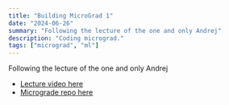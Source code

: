 ```yaml
---
title: "Building MicroGrad 1"
date: "2024-06-26"
summary: "Following the lecture of the one and only Andrej"
description: "Coding micrograd."
tags: ["micrograd", "ml"]
---
```


Following the lecture of the one and only Andrej
- [Lecture video here](https://www.youtube.com/watch?v=VMj-3S1tku0)
- [Micrograde repo here](https://github.com/karpathy/micrograd)
